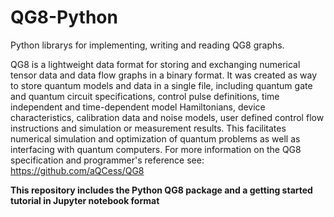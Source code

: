 # QG8-Python
Python librarys for implementing, writing and reading QG8 graphs.

QG8 is a lightweight data format for storing and exchanging numerical tensor data and data flow graphs in a binary format. It was created as way to store quantum models and data in a single file, including quantum gate and quantum circuit specifications, control pulse definitions, time independent and time-dependent model Hamiltonians, device characteristics, calibration data and noise models, user defined control flow instructions and simulation or measurement results. This facilitates numerical simulation and optimization of quantum problems as well as interfacing with quantum computers. For more information on the QG8 specification and programmer's reference see: https://github.com/aQCess/QG8

**This repository includes the Python QG8 package and a getting started tutorial in Jupyter notebook format**
